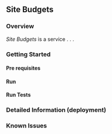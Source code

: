 ## Site Budgets

### Overview
*Site Budgets* is a service . . . 
### Getting Started
#### Pre requisites

#### Run

#### Run Tests

### Detailed Information (deployment)

### Known Issues
